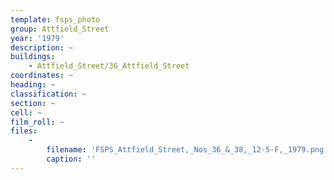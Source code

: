 ```yaml
---
template: fsps_photo
group: Attfield_Street
year: '1979'
description: ~
buildings:
    - Attfield_Street/36_Attfield_Street
coordinates: ~
heading: ~
classification: ~
section: ~
cell: ~
film_roll: ~
files:
    -
        filename: 'FSPS_Attfield_Street,_Nos_36_&_38,_12-5-F,_1979.png'
        caption: ''
---
```

